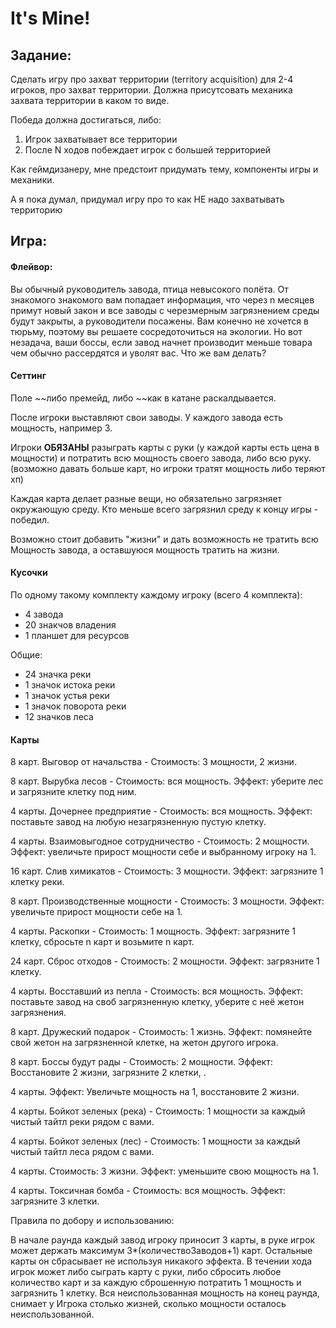 # It's Mine!

## Задание:

Сделать игру про захват территории (territory acquisition) для 2-4 игроков, про захват территории. Должна присутсовать механика захвата территории в каком то виде.

Победа должна достигаться, либо:

1. Игрок захватывает все территории
2. После N ходов побеждает игрок с большей территорией

Как геймдизанеру, мне предстоит придумать тему, компоненты игры и механики.

А я пока думал, придумал игру про то как НЕ надо захватывать территорию

## Игра:

#### Флейвор:

Вы обычный руководитель завода, птица невысокого полёта. От знакомого знакомого вам попадает информация, что через n месяцев примут новый закон и все заводы с черезмерным загрязнением среды будут закрыты, а руководители посажены. Вам конечно не хочется в тюрьму, поэтому вы решаете сосредоточиться на экологии. Но вот незадача, ваши боссы, если завод начнет производит меньше товара чем обычно рассердятся и уволят вас. Что же вам делать?

#### Сеттинг

Поле ~~либо премейд, либо ~~как в катане раскалдывается.

После игроки выставляют свои заводы. У каждого завода есть мощность, например 3.

Игроки **ОБЯЗАНЫ** разыграть карты с руки (у каждой карты есть цена в мощности) и потратить всю мощность своего завода, либо всю руку. (возможно давать больше карт, но игроки тратят мощность либо теряют хп)

Каждая карта делает разные вещи, но обязательно загрязняет окружающую среду. Кто меньше всего загрязнил среду к концу игры - победил.

Возможно стоит добавить "жизни" и дать возможность не тратить всю Мощность завода, а оставшуюся мощность тратить на жизни.

#### Кусочки

По одному такому комплекту каждому игроку (всего 4 комплекта):

* 4 завода
* 20 знакчов владения
* 1 планшет для ресурсов

Общие:

* 24 значка реки
* 1 значок истока реки
* 1 значок устья реки
* 1 значок поворота реки
* 12 значков леса

#### Карты

8 карт. Выговор от начальства - Стоимость: 3 мощности, 2 жизни.

8 карт. Вырубка лесов - Стоимость: вся мощность. Эффект: уберите лес и загрязните клетку под ним.

4 карты. Дочернее предприятие - Стоимость: вся мощность. Эффект: поставьте завод на любую незагрязненную пустую клетку.

4 карты. Взаимовыгодное сотрудничество - Стоимость: 2 мощности. Эффект: увеличьте прирост мощности себе и выбранному игроку на 1.

16 карт. Слив химикатов - Стоимость: 3 мощности. Эффект: загрязните 1 клетку реки.

8 карт. Производственные мощности - Стоимость: 3 мощности. Эффект: увеличьте прирост мощности себе на 1.

4 карты. Раскопки - Стоимость: 1 мощность. Эффект: загрязните 1 клетку, сбросьте n карт и возьмите n карт.

24 карт. Сброс отходов - Стоимость: 2 мощности. Эффект: загрязните 1 клетку.

4 карты. Восставший из пепла - Стоимость: вся мощность. Эффект: поставьте завод на своб загрязненную клетку, уберите с неё жетон загрязнения.

8 карт. Дружеский подарок - Стоимость: 1 жизнь. Эффект: помянейте свой жетон на загрязненной клетке, на жетон другого игрока.

8 карт. Боссы будут рады - Стоимость: 2 мощности. Эффект: Восстановите 2 жизни, загрязните 2 клетки, .

4 карты. Эффект: Увеличьте мощность на 1, восстановите 2 жизни.

4 карты. Бойкот зеленых (река) - Стоимость: 1 мощности за каждый чистый тайтл реки рядом с вами.

4 карты. Бойкот зеленых (лес) - Стоимость: 1 мощности за каждый чистый тайтл леса рядом с вами.

4 карты. Стоимость: 3 жизни. Эффект: уменьшите свою мощность на 1.

4 карты. Токсичная бомба - Стоимость: вся мощность. Эффект: загрязните 3 клетки.


Правила по добору и использованию:

В начале раунда каждый завод игроку приносит 3 карты, в руке игрок может держать максимум 3*(количествоЗаводов+1) карт. Остальные карты он сбрасывает не используя никакого эффекта. В течении хода игрок может либо сыграть карту с руки, либо сбросить любое количество карт и за каждую сброшенную потратить 1 мощность и загрязнить 1 клетку. Вся неиспользованная мощность на конец раунда, снимает у Игрока столько жизней, сколько мощности осталось неиспользованной.
